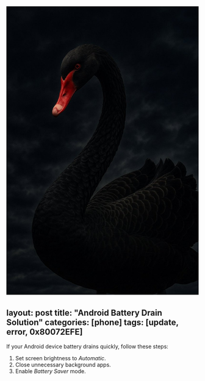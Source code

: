 ![Black Swan Image](/assets/img/IMG_6053.JPG)
---
layout: post
title: "Android Battery Drain Solution"
categories: [phone]
tags: [update, error, 0x80072EFE]
---

If your Android device battery drains quickly, follow these steps:

1. Set screen brightness to *Automatic*.  
2. Close unnecessary background apps.  
3. Enable *Battery Saver* mode.
